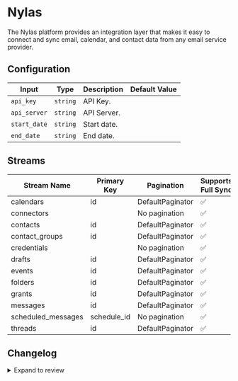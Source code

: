 # Nylas
The Nylas platform provides an integration layer that makes it easy to connect and sync email, calendar, and contact data from any email service provider.

## Configuration

| Input | Type | Description | Default Value |
|-------|------|-------------|---------------|
| `api_key` | `string` | API Key.  |  |
| `api_server` | `string` | API Server.  |  |
| `start_date` | `string` | Start date.  |  |
| `end_date` | `string` | End date.  |  |

## Streams
| Stream Name | Primary Key | Pagination | Supports Full Sync | Supports Incremental |
|-------------|-------------|------------|---------------------|----------------------|
| calendars | id | DefaultPaginator | ✅ |  ❌  |
| connectors |  | No pagination | ✅ |  ❌  |
| contacts | id | DefaultPaginator | ✅ |  ❌  |
| contact_groups | id | DefaultPaginator | ✅ |  ❌  |
| credentials |  | No pagination | ✅ |  ❌  |
| drafts | id | DefaultPaginator | ✅ |  ✅  |
| events | id | DefaultPaginator | ✅ |  ✅  |
| folders | id | DefaultPaginator | ✅ |  ❌  |
| grants | id | DefaultPaginator | ✅ |  ❌  |
| messages | id | DefaultPaginator | ✅ |  ✅  |
| scheduled_messages | schedule_id | No pagination | ✅ |  ❌  |
| threads | id | DefaultPaginator | ✅ |  ✅  |

## Changelog

<details>
  <summary>Expand to review</summary>

| Version | Date | Pull Request | Subject |
|---------|------|--------------|---------|
| 0.0.37 | 2025-09-23 | [66612](https://github.com/airbytehq/airbyte/pull/66612) | Update dependencies |
| 0.0.36 | 2025-09-09 | [65825](https://github.com/airbytehq/airbyte/pull/65825) | Update dependencies |
| 0.0.35 | 2025-08-23 | [65180](https://github.com/airbytehq/airbyte/pull/65180) | Update dependencies |
| 0.0.34 | 2025-08-09 | [64734](https://github.com/airbytehq/airbyte/pull/64734) | Update dependencies |
| 0.0.33 | 2025-08-02 | [64190](https://github.com/airbytehq/airbyte/pull/64190) | Update dependencies |
| 0.0.32 | 2025-07-26 | [63901](https://github.com/airbytehq/airbyte/pull/63901) | Update dependencies |
| 0.0.31 | 2025-07-19 | [63427](https://github.com/airbytehq/airbyte/pull/63427) | Update dependencies |
| 0.0.30 | 2025-07-12 | [63198](https://github.com/airbytehq/airbyte/pull/63198) | Update dependencies |
| 0.0.29 | 2025-07-05 | [62637](https://github.com/airbytehq/airbyte/pull/62637) | Update dependencies |
| 0.0.28 | 2025-06-28 | [62373](https://github.com/airbytehq/airbyte/pull/62373) | Update dependencies |
| 0.0.27 | 2025-06-21 | [61904](https://github.com/airbytehq/airbyte/pull/61904) | Update dependencies |
| 0.0.26 | 2025-06-14 | [60497](https://github.com/airbytehq/airbyte/pull/60497) | Update dependencies |
| 0.0.25 | 2025-05-10 | [60150](https://github.com/airbytehq/airbyte/pull/60150) | Update dependencies |
| 0.0.24 | 2025-05-03 | [59503](https://github.com/airbytehq/airbyte/pull/59503) | Update dependencies |
| 0.0.23 | 2025-04-27 | [59080](https://github.com/airbytehq/airbyte/pull/59080) | Update dependencies |
| 0.0.22 | 2025-04-19 | [58503](https://github.com/airbytehq/airbyte/pull/58503) | Update dependencies |
| 0.0.21 | 2025-04-12 | [57900](https://github.com/airbytehq/airbyte/pull/57900) | Update dependencies |
| 0.0.20 | 2025-04-05 | [57310](https://github.com/airbytehq/airbyte/pull/57310) | Update dependencies |
| 0.0.19 | 2025-03-29 | [56779](https://github.com/airbytehq/airbyte/pull/56779) | Update dependencies |
| 0.0.18 | 2025-03-22 | [56182](https://github.com/airbytehq/airbyte/pull/56182) | Update dependencies |
| 0.0.17 | 2025-03-08 | [55562](https://github.com/airbytehq/airbyte/pull/55562) | Update dependencies |
| 0.0.16 | 2025-03-01 | [55002](https://github.com/airbytehq/airbyte/pull/55002) | Update dependencies |
| 0.0.15 | 2025-02-23 | [54622](https://github.com/airbytehq/airbyte/pull/54622) | Update dependencies |
| 0.0.14 | 2025-02-15 | [54012](https://github.com/airbytehq/airbyte/pull/54012) | Update dependencies |
| 0.0.13 | 2025-02-08 | [53499](https://github.com/airbytehq/airbyte/pull/53499) | Update dependencies |
| 0.0.12 | 2025-02-01 | [52775](https://github.com/airbytehq/airbyte/pull/52775) | Update dependencies |
| 0.0.11 | 2025-01-25 | [52265](https://github.com/airbytehq/airbyte/pull/52265) | Update dependencies |
| 0.0.10 | 2025-01-18 | [51845](https://github.com/airbytehq/airbyte/pull/51845) | Update dependencies |
| 0.0.9 | 2025-01-11 | [51167](https://github.com/airbytehq/airbyte/pull/51167) | Update dependencies |
| 0.0.8 | 2024-12-28 | [50641](https://github.com/airbytehq/airbyte/pull/50641) | Update dependencies |
| 0.0.7 | 2024-12-21 | [50112](https://github.com/airbytehq/airbyte/pull/50112) | Update dependencies |
| 0.0.6 | 2024-12-14 | [49615](https://github.com/airbytehq/airbyte/pull/49615) | Update dependencies |
| 0.0.5 | 2024-12-12 | [49220](https://github.com/airbytehq/airbyte/pull/49220) | Update dependencies |
| 0.0.4 | 2024-12-11 | [48319](https://github.com/airbytehq/airbyte/pull/48319) | Starting with this version, the Docker image is now rootless. Please note that this and future versions will not be compatible with Airbyte versions earlier than 0.64 |
| 0.0.3 | 2024-10-29 | [47926](https://github.com/airbytehq/airbyte/pull/47926) | Update dependencies |
| 0.0.2 | 2024-10-28 | [47649](https://github.com/airbytehq/airbyte/pull/47649) | Update dependencies |
| 0.0.1 | 2024-09-03 | | Initial release by [@topefolorunso](https://github.com/topefolorunso) via Connector Builder |

</details>
